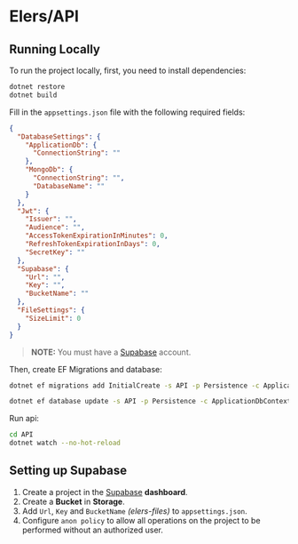 # Elers/API

## Running Locally

To run the project locally, first, you need to install dependencies:

```sh
dotnet restore
dotnet build
```

Fill in the `appsettings.json` file with the following required fields:

```json
{
  "DatabaseSettings": {
    "ApplicationDb": {
      "ConnectionString": ""
    },
    "MongoDb": {
      "ConnectionString": "",
      "DatabaseName": ""
    }
  },
  "Jwt": {
    "Issuer": "",
    "Audience": "",
    "AccessTokenExpirationInMinutes": 0,
    "RefreshTokenExpirationInDays": 0,
    "SecretKey": ""
  },
  "Supabase": {
    "Url": "",
    "Key": "",
    "BucketName": ""
  },
  "FileSettings": {
    "SizeLimit": 0
  }
}
```

> **NOTE:** You must have a [Supabase](https://supabase.com/) account.

Then, create EF Migrations and database:

```sh
dotnet ef migrations add InitialCreate -s API -p Persistence -c ApplicationDbContext -o Migrations/ApplicationDb

dotnet ef database update -s API -p Persistence -c ApplicationDbContext
```

Run api:

```sh
cd API
dotnet watch --no-hot-reload
```

## Setting up Supabase

1. Create a project in the [Supabase](https://supabase.com/) **dashboard**.
2. Create a **Bucket** in **Storage**.
3. Add `Url`, `Key` and `BucketName` _(elers-files)_ to `appsettings.json`.
4. Configure `anon policy` to allow all operations on the project to be performed without an authorized user.
